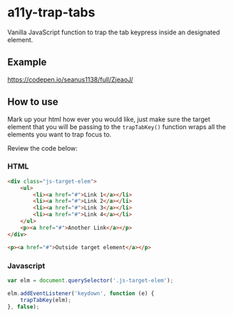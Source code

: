 # a11y-trap-tabs
Vanilla JavaScript function to trap the tab keypress inside an designated element.

## Example
https://codepen.io/seanus1138/full/ZjeaoJ/

## How to use
Mark up your html how ever you would like, just make sure the target element that you will be passing to the `trapTabKey()` function wraps all the elements you want to trap focus to.

Review the code below:

### HTML
```html 
<div class="js-target-elem">
    <ul>
	    <li><a href="#">Link 1</a></li>
	    <li><a href="#">Link 2</a></li>
	    <li><a href="#">Link 3</a></li>
	    <li><a href="#">Link 4</a></li>
    </ul>
    <p><a href="#">Another Link</a></p>
</div>

<p><a href="#">Outside target element</a></p>
```

### Javascript
```javascript
var elm = document.querySelector('.js-target-elem');

elm.addEventListener('keydown', function (e) {
    trapTabKey(elm);
}, false);
```
